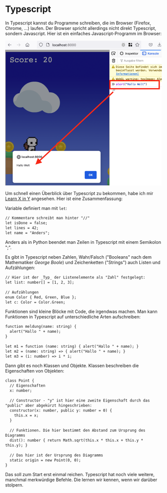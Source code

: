 # Typescript

In Typescript kannst du Programme schreiben, die im Browser (Firefox, Chrome, ...) laufen. Der Browser spricht allerdings nicht direkt Typescript, sondern Javascript. Hier ist ein einfaches Javascript-Programm im Browser:

![Hallo Welt](images/ts-01.png)

Um schnell einen Überblick über Typescript zu bekommen, habe ich mir [Learn X in Y](https://learnxinyminutes.com/docs/typescript/) angesehen. Hier ist eine Zusammenfassung:

Variable definiert man mit `let`:

````
// Kommentare schreibt man hinter "//"
let isDone = false;
let lines = 42;
let name = "Anders";
````

Anders als in Python beendet man Zeilen in Typescript mit einem Semikolon ";".

Es gibt in Typescript neben Zahlen, Wahr/Falsch ("Booleans" nach dem Mathematiker _George Boole_) und Zeichenketten ("Strings") auch Listen und Aufzählungen:

````
// Hier ist der _Typ_ der Listenelemente als "Zahl" festgelegt:
let list: number[] = [1, 2, 3];

// Aufzählungen
enum Color { Red, Green, Blue };
let c: Color = Color.Green;
````

Funktionen sind kleine Blöcke mit Code, die irgendwas machen. Man kann Funktionen in Typescript auf unterschiedliche Arten aufschreiben:

````
function meldung(name: string) {
  alert("Hallo " + name);
}

let m1 = function (name: string) { alert("Hallo " + name); }
let m2 = (name: string) => { alert("Hallo " + name); }
let m3 = (i: number) => i * i;
````

Dann gibt es noch Klassen und Objekte. Klassen beschreiben die Eigenschaften von Objekten:

````
class Point {
  // Eigenschaften
  x: number;

  // Constructor - "y" ist hier eine zweite Eigenschaft durch das "public" aber abgekürzt hingeschrieben:  
  constructor(x: number, public y: number = 0) {
    this.x = x;
  }

  // Funktionen. Die hier bestimmt den Abstand zum Ursprung des Diagramms
  dist(): number { return Math.sqrt(this.x * this.x + this.y * this.y); }

  // Das hier ist der Ursprung des Diagramms
  static origin = new Point(0, 0);
}
````

Das soll zum Start erst einmal reichen. Typescript hat noch viele weitere, manchmal merkwürdige Befehle. Die lernen wir kennen, wenn wir darüber stolpern.
